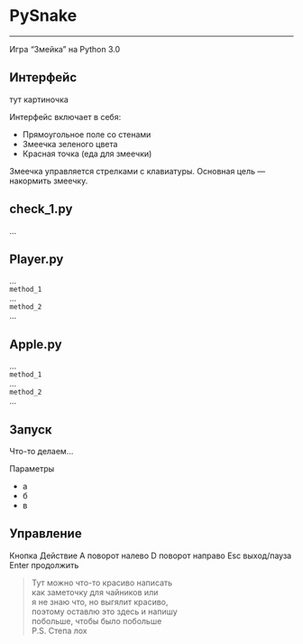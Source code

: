 <h1 class="code-line" data-line-start=0 data-line-end=1><a id="PySnake_0"></a>PySnake</h1>
<hr>
<p class="has-line-data" data-line-start="2" data-line-end="3">Игра “Змейка” на Python 3.0</p>
<h2 class="code-line" data-line-start=3 data-line-end=4><a id="_3"></a>Интерфейс</h2>
<p class="has-line-data" data-line-start="4" data-line-end="5">тут картиночка</p>
<p class="has-line-data" data-line-start="6" data-line-end="7">Интерфейс включает в себя:</p>
<ul>
<li class="has-line-data" data-line-start="7" data-line-end="8">Прямоугольное поле со стенами</li>
<li class="has-line-data" data-line-start="8" data-line-end="9">Змеечка зеленого цвета</li>
<li class="has-line-data" data-line-start="9" data-line-end="11">Красная точка (еда для змеечки)</li>
</ul>
<p class="has-line-data" data-line-start="11" data-line-end="12">Змеечка управляется стрелками с клавиатуры. Основная цель — накормить змеечку.</p>
<h2 class="code-line" data-line-start=13 data-line-end=14><a id="check_1py_13"></a>check_1.py</h2>
<p class="has-line-data" data-line-start="15" data-line-end="16">…</p>
<h2 class="code-line" data-line-start=17 data-line-end=18><a id="Playerpy_17"></a>Player.py</h2>
<p class="has-line-data" data-line-start="19" data-line-end="24">…<br>
<code>method_1</code><br>
…<br>
<code>method_2</code><br>
…</p>
<h2 class="code-line" data-line-start=24 data-line-end=25><a id="Applepy_24"></a>Apple.py</h2>
<p class="has-line-data" data-line-start="25" data-line-end="30">…<br>
<code>method_1</code><br>
…<br>
<code>method_2</code><br>
…</p>
<h2 class="code-line" data-line-start=30 data-line-end=31><a id="_30"></a>Запуск</h2>
<p class="has-line-data" data-line-start="31" data-line-end="32">Что-то делаем…</p>
<p class="has-line-data" data-line-start="33" data-line-end="34">Параметры</p>
<ul>
<li class="has-line-data" data-line-start="34" data-line-end="35">а</li>
<li class="has-line-data" data-line-start="35" data-line-end="36">б</li>
<li class="has-line-data" data-line-start="36" data-line-end="38">в</li>
</ul>
<h2 class="code-line" data-line-start=38 data-line-end=39><a id="_38"></a>Управление</h2>
<thead>
<tr>
<th>Кнопка</th>
<th>Действие</th>
</tr>
</thead>
<tbody>
<tr>
<td>A</td>
<td>поворот налево</td>
</tr>
<tr>
<td>D</td>
<td>поворот направо</td>
</tr>
<tr>
<td>Esc</td>
<td>выход/пауза</td>
</tr>
<tr>
<td>Enter</td>
<td>продолжить</td>
</tr>
</tbody>
</table>
<blockquote>
<p class="has-line-data" data-line-start="54" data-line-end="60">Тут можно что-то красиво написать<br>
как заметочку для чайников или<br>
я не знаю что, но выгялит красиво,<br>
поэтому оставлю это здесь и напишу<br>
побольше, чтобы было побольше<br>
P.S. Степа лох</p>
</blockquote>
</body></html>
